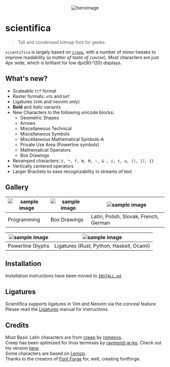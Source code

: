 <p align="center">
  <img src="img/sci0.png" alt="heroimage">
</p>


# scientifica

> Tall and condensed bitmap font for geeks.

`scientifica` is largely based on
[`creep`](https://github.com/romeovs/creep), with a number of
minor tweaks to improve readability (*a matter of taste of
course*). Most characters are just 4px wide, which is brilliant for
low dpi(90-120) displays.


## What's new?

 - Scaleable `ttf` format
 - Raster formats: `otb` and `bdf`
 - Ligatures (vim and neovim only)
 - **Bold** and *Italic* variants
 - New Characters to the following unicode blocks:
   * Geometric Shapes
   * Arrows
   * Miscellaneous Technical
   * Miscellaneous Symbols
   * Miscellaneous Mathematical Symbols-A
   * Private Use Area (Powerline symbols)
   * Mathematical Operators
   * Box Drawings
 - Revamped characters: `V, *, f, W, M, ~, & , i, t, a, (), [], {}`
 - Vertically centered operators
 - Larger Brackets to ease recognizability in streams of text

## Gallery

| ![sample image](./img/sci4.png)  | ![sample image](./img/sci2.png)  | ![sample image](./img/sci3.png)          |
| -------------------------------- | -------------------------------- | --------------------------------         |
| Programming                      | Box Drawings                     | Latin, Polish, Slovak, French, German |

| ![sample image](./img/sci1.png)  | ![sample image](./img/sci5.png)          |
| -------------------------------- | --------------------------------         |
| Powerline Glyphs                 | Ligatures (Rust, Python, Haskell, Ocaml) |


## Installation

Installation instructions have been moved to
[`INSTALL.md`](INSTALL.md).

## Ligatures

Scientifica supports ligatures in Vim and Neovim via the
conceal feature. Please read the
[Ligatures](ligature_plugins/README.md)
manual for instructions.


## Credits

Most Basic Latin characters are from
[creep](https://github.com/romeovs/creep) by
[romeovs](https://github.com/romeovs/).  
Creep has been optimized for linux terminals by
[raymond-w-ko](https://github.com/raymond-w-ko/). Check out
his version [here](https://github.com/raymond-w-ko/creep2).  
Some characters are based on
[Lemon](http://artwizaleczapka.sourceforge.net/).  
Thanks to the creators of [Font
Forge](https://fontforge.github.io/en-US/) for, well,
creating fontforge.  
